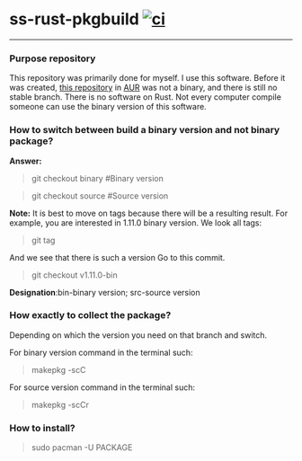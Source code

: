 # ss-rust-pkgbuild [![ci](https://github.com/naruto522ru/ss-rust-pkgbuild/actions/workflows/PKGBUILD-validate.yml/badge.svg?branch=binary)](https://github.com/naruto522ru/ss-rust-pkgbuild/actions/workflows/PKGBUILD-validate.yml)
---
### Purpose repository
This repository was primarily done for myself. I use this software. Before it was created, [this repository](https://github.com/naruto522ru/shadowsocks-rust-PKGBUILD) in [AUR](https://aur.archlinux.org/) was not a binary, and there is still no stable branch. There is no software on Rust. Not every computer compile someone can use the binary version of this software.

### How to switch between build a binary version and not binary package?
**Answer:**
>git checkout binary #Binary version

>git checkout source #Source version

**Note:**
It is best to move on tags because there will be a resulting result.
For example, you are interested in 1.11.0 binary version.
We look all tags:
>git tag

And we see that there is such a version
Go to this commit.
>git checkout v1.11.0-bin

**Designation**:bin-binary version; src-source version

### How exactly to collect the package?
Depending on which the version you need on that branch and switch.

For binary version command in the terminal such:
>makepkg -scC

For source version command in the terminal such:
>makepkg -scCr

### How to install?
>sudo pacman -U PACKAGE
